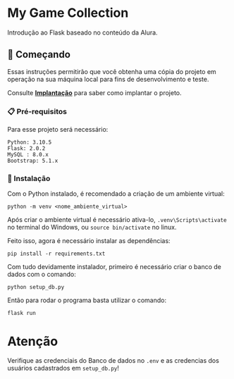 # My Game Collection

Introdução ao Flask baseado no conteúdo da Alura.

## 🚀 Começando

Essas instruções permitirão que você obtenha uma cópia do projeto em operação na sua máquina local para fins de desenvolvimento e teste.

Consulte **[Implantação](#-implanta%C3%A7%C3%A3o)** para saber como implantar o projeto.

### 📋 Pré-requisitos

Para esse projeto será necessário:
```
Python: 3.10.5
Flask: 2.0.2
MySQL : 8.0.x
Bootstrap: 5.1.x
``` 


### 🔧 Instalação

Com o Python instalado, é recomendado a criação de um ambiente virtual:

```
python -m venv <nome_ambiente_virtual>
```


Após criar o ambiente virtual é necessário ativa-lo, ```.venv\Scripts\activate``` no terminal do Windows, ou ```source bin/activate``` no linux.

Feito isso, agora é necessário instalar as dependências:

```
pip install -r requirements.txt
```

Com tudo devidamente instalador, primeiro é necessário criar o banco de dados com o comando:
```
python setup_db.py
```

Então para rodar o programa basta utilizar o comando:
```
flask run
```

# Atenção

Verifique as credenciais do Banco de dados no ```.env``` e as credencias dos usuários cadastrados em ```setup_db.py```!